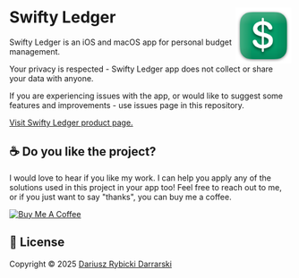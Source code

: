 # <img src="Resources/SwiftyLedger_icon_128pt_2x.png" height="100" align="right"> Swifty Ledger

Swifty Ledger is an iOS and macOS app for personal budget management.

Your privacy is respected - Swifty Ledger app does not collect or share your data with anyone.

If you are experiencing issues with the app, or would like to suggest some features and improvements - use issues page in this repository.

[Visit Swifty Ledger product page.](http://darrarski.gumroad.com/l/swifty-ledger)

## ☕️ Do you like the project?

I would love to hear if you like my work. I can help you apply any of the solutions used in this project in your app too! Feel free to reach out to me, or if you just want to say "thanks", you can buy me a coffee.

<a href="https://www.buymeacoffee.com/darrarski" target="_blank"><img src="https://cdn.buymeacoffee.com/buttons/v2/default-yellow.png" alt="Buy Me A Coffee" height="60" width="217" style="height: 60px !important;width: 217px !important;" ></a>

## 📄 License

Copyright © 2025 [Dariusz Rybicki Darrarski](https://darrarski.pl)
